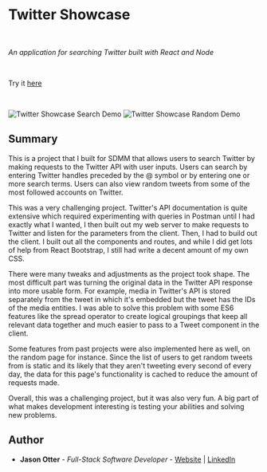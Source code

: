 # Twitter Showcase

<br>

_An application for searching Twitter built with React and Node_

<br>

Try it [here](https://papaya-jalebi-21db43.netlify.app/)

<br>

![Twitter Showcase Search Demo](https://github.com/j-otterbox/twitter-showcase/blob/main/twitter-showcase-search-demo.gif "Twitter Showcase search function in use")
![Twitter Showcase Random Demo](https://github.com/j-otterbox/twitter-showcase/blob/main/twitter-showcase-random-demo.gif "Twitter Showcase random function in use")

## Summary

This is a project that I built for SDMM that allows users to search Twitter by making requests to the Twitter API with user inputs. Users can search by entering Twitter handles preceded by the @ symbol or by entering one or more search terms. Users can also view random tweets from some of the most followed accounts on Twitter. 

This was a very challenging project. Twitter's API documentation is quite extensive which required experimenting with queries in Postman until I had exactly what I wanted, I then built out my web server to make requests to Twitter and listen for the parameters from the client. Then, I had to build out the client. I built out all the components and routes, and while I did get lots of help from React Bootstrap, I still had write a decent amount of my own CSS. 

There were many tweaks and adjustments as the project took shape. The most difficult part was turning the original data in the Twitter API response into more usable form. For example, media in Twitter's API is stored separately from the tweet in which it's embedded but the tweet has the IDs of the media entities. I was able to solve this problem with some ES6 features like the spread operator to create logical groupings that keep all relevant data together and much easier to pass to a Tweet component in the client.

Some features from past projects were also implemented here as well, on the random page for instance. Since the list of users to get random tweets from is static and its likely that they aren't tweeting every second of every day, the data for this page's functionality is cached to reduce the amount of requests made.

Overall, this was a challenging project, but it was also very fun. A big part of what makes development interesting is testing your abilities and solving new problems.

## Author

- **Jason Otter** - _Full-Stack Software Developer_ - [Website](https://jason-otter.netlify.app/) | [LinkedIn](https://www.linkedin.com/in/jason-otter/)

